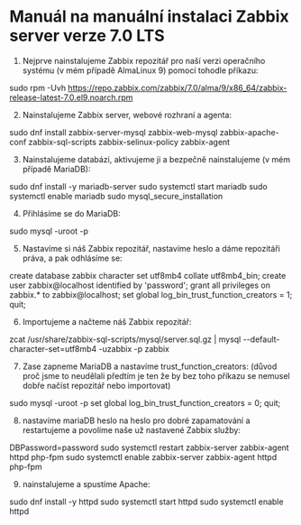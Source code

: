 # Manuál na manuální instalaci Zabbix server verze 7.0 LTS
1. Nejprve nainstalujeme Zabbix repozitář pro naší verzi operačního systému (v mém případě AlmaLinux 9) pomocí tohodle příkazu:

sudo rpm -Uvh https://repo.zabbix.com/zabbix/7.0/alma/9/x86_64/zabbix-release-latest-7.0.el9.noarch.rpm

2. Nainstalujeme Zabbix server, webové rozhraní a agenta:

sudo dnf install zabbix-server-mysql zabbix-web-mysql zabbix-apache-conf zabbix-sql-scripts zabbix-selinux-policy zabbix-agent

3. Nainstalujeme databázi, aktivujeme ji a bezpečně nainstalujeme (v mém případě MariaDB):

sudo dnf install -y mariadb-server
sudo systemctl start mariadb
sudo systemctl enable mariadb
sudo mysql_secure_installation

4. Přihlásíme se do MariaDB:

sudo mysql -uroot -p

5. Nastavíme si náš Zabbix repozitář, nastavíme heslo a dáme repozitáři práva, a pak odhlásíme se:

create database zabbix character set utf8mb4 collate utf8mb4_bin;
create user zabbix@localhost identified by 'password';
grant all privileges on zabbix.* to zabbix@localhost;
set global log_bin_trust_function_creators = 1;
quit;

6. Importujeme a načteme náš Zabbix repozitář:

zcat /usr/share/zabbix-sql-scripts/mysql/server.sql.gz | mysql --default-character-set=utf8mb4 -uzabbix -p zabbix

7. Zase zapneme MariaDB a nastavíme trust_function_creators: (důvod proč jsme to neudělali předtím je ten že by bez toho příkazu se nemusel dobře načíst repozitář nebo importovat)

sudo mysql -uroot -p
set global log_bin_trust_function_creators = 0;
quit;

8. nastavíme mariaDB heslo na heslo pro dobré zapamatování a restartujeme a povolíme naše už nastavené Zabbix služby:

DBPassword=password
sudo systemctl restart zabbix-server zabbix-agent httpd php-fpm
sudo systemctl enable zabbix-server zabbix-agent httpd php-fpm

9. nainstalujeme a spustíme Apache:

sudo dnf install -y httpd
sudo systemctl start httpd
sudo systemctl enable httpd
